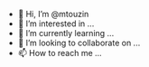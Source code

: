 - 👋 Hi, I’m @mtouzin
- 👀 I’m interested in ...
- 🌱 I’m currently learning ...
- 💞️ I’m looking to collaborate on ...
- 📫 How to reach me ...

<!---
mtouzin/mtouzin is a ✨ special ✨ repository because its `README.md` (this file) appears on your GitHub profile.
You can click the Preview link to take a look at your changes.
--->
